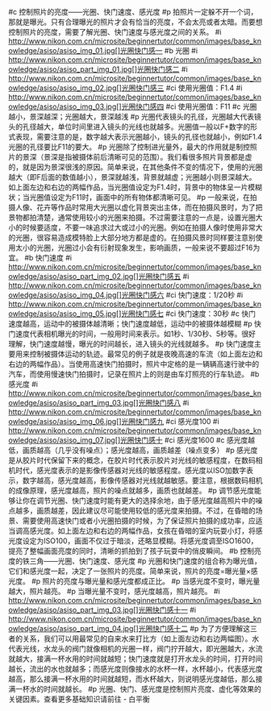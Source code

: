 #c 控制照片的亮度——光圈、快门速度、感光度
#p 拍照片一定躲不开一个词，那就是曝光。只有合理曝光的照片才会有恰当的亮度，不会太亮或者太暗。而要想控制照片的亮度，需要了解光圈、快门速度与感光度之间的关系。
#i http://www.nikon.com.cn/microsite/beginnertutor/common/images/base_knowledge/asiso/asiso_img_01.jpg[]光圈快门感一
#b 光圈
#i http://www.nikon.com.cn/microsite/beginnertutor/common/images/base_knowledge/asiso/asiso_part_img_01.jpg[]光圈快门感二
#i http://www.nikon.com.cn/microsite/beginnertutor/common/images/base_knowledge/asiso/asiso_img_02.jpg[]光圈快门感三
#ci 使用光圈值：F1.4 
#i http://www.nikon.com.cn/microsite/beginnertutor/common/images/base_knowledge/asiso/asiso_img_03.jpg[]光圈快门感四
#ci 使用光圈值：F11
#c 光圈越小，景深越深；光圈越大，景深越浅
#p 光圈代表镜头的孔径，光圈越大代表镜头的孔径越大，单位时间里进入镜头的光线也就越多。光圈值一般以F+数字的形式表现，需要注意的是，数字越大表示光圈越小，镜头的孔径也就越小，例如F1.4光圈的孔径要比F11的要大。
#p 光圈除了控制进光量外，最大的作用就是制控照片的景深（景深是指被摄体前后清晰可见的范围）。我们看很多照片背景都是虚的，就是因为景深很浅的原因。简单来说，在其他条件不变的情况下，使用的光圈越大（即F后面的数值越小），景深就越浅，背景就越虚；光圈越小则景深越大。如上面左边和右边的两幅作品，当光圈值设定为F1.4时，背景中的物体呈一片模糊状；当光圈值设定为F11时，画面中的所有物体都清晰可见。
#p 一般来说，在拍摄人像、花卉等作品时常用大光圈以虚化背景突出主体，而在拍摄风景时，为了把景物都拍清楚，通常使用较小的光圈来拍摄。不过需要注意的一点是，设置光圈大小的时候要适度，不要一味追求过大或过小的光圈。例如在拍摄人像时使用非常大的光圈，很容易造成模特脸上大部分地方都是虚的。在拍摄风景时同样要注意别使用太小的光圈，光圈过小会有衍射现象发生，影响画质，一般来说不要超过F16为宜。
#b 快门速度
#i http://www.nikon.com.cn/microsite/beginnertutor/common/images/base_knowledge/asiso/asiso_part_img_02.jpg[]光圈快门感五
#i http://www.nikon.com.cn/microsite/beginnertutor/common/images/base_knowledge/asiso/asiso_img_04.jpg[]光圈快门感六
#ci 快门速度：1/20秒
#i http://www.nikon.com.cn/microsite/beginnertutor/common/images/base_knowledge/asiso/asiso_img_05.jpg[]光圈快门感七
#ci 快门速度：30秒
#c 快门速度越高，运动中的被摄体越清晰；快门速度越低，运动中的被摄体越模糊
#p 快门速度代表相机曝光的时间，一般用时间来表示。如1秒、1/30秒、5秒等。很好理解，快门速度越慢，曝光的时间越长，进入镜头的光线就越多。
#p 快门速度主要用来控制被摄体运动的轨迹。最常见的例子就是夜晚高速的车流（如上面左边和右边的两幅作品）。当使用高速快门拍摄时，照片中定格的是一辆辆高速行驶中的汽车，而使用慢速快门拍摄时，记录在照片上的则是由车灯照亮的行车轨迹。
#b 感光度
#i http://www.nikon.com.cn/microsite/beginnertutor/common/images/base_knowledge/asiso/asiso_part_img_03.jpg[]光圈快门感八
#i http://www.nikon.com.cn/microsite/beginnertutor/common/images/base_knowledge/asiso/asiso_img_06.jpg[]光圈快门感九
#ci 感光度100
#i http://www.nikon.com.cn/microsite/beginnertutor/common/images/base_knowledge/asiso/asiso_img_07.jpg[]光圈快门感十
#ci 感光度1600
#c 感光度越低，画质越高（几乎没有噪点）；感光度越高，画质越差（噪点变多）
#p 感光度是从胶片时代保留下来的概念，在胶片时代表示胶片对光线的敏感程度，在数码相机时代，感光度表示的是影像传感器对光线的敏感程度。感光度以ISO加数字表示，数字越高，感光度越高，影像传感器对光线就越敏感。要注意，根据数码相机的成像原理，感光度越高，照片的噪点就越多，画质也就越差。
#p 调节感光度能够让你在调节光圈、快门速度时能有更大的选择余地，由于感光度越高照片中的噪点越多，画质越差，因此建议尽可能使用较低的感光度来拍摄。不过，在昏暗的场景、需要使用高速快门或者小光圈拍摄的时候，为了保证照片拍摄的成功率，应适当调高感光度。如上面左边和右边的两幅作品，女孩在昏暗的室内玩耍小灯，将感光度设定为ISO100，画面不仅过于暗淡，还略显模糊。将感光度调至ISO1600，提亮了整幅画面亮度的同时，清晰的抓拍到了孩子玩耍中的俏皮瞬间。
#b 控制亮度的铁三角——光圈、快门速度、感光度
#p 光圈和快门速度的组合称为曝光值，它们和感光度一起，决定了一张照片的亮度。简单来说，照片的亮度=曝光量×感光度。
#p 照片的亮度与曝光量和感光度都成正比。
#p 当感光度不变时，曝光量越大，照片越亮。
#p 当曝光量不变时，感光度越高，照片越亮。
#i http://www.nikon.com.cn/microsite/beginnertutor/common/images/base_knowledge/asiso/asiso_part_img_03.jpg[]光圈快门感十一
#i http://www.nikon.com.cn/microsite/beginnertutor/common/images/base_knowledge/asiso/asiso_part_img_04.jpg[]光圈快门感十二
#p 为了方便理解这三者的关系，我们可以用最常见的自来水来打比方（如上面左边和右边两幅图）。水代表光线，水龙头的阀门就像相机的光圈一样，阀门拧开越大，即光圈越大，水流就越大，接满一杯水用的时间就越短；快门速度就是打开水龙头的时间，打开时间越长，流出的水也就越多；而感光度则像接水的水杯一样，水杯越小，代表感光度越高，那么接满一杯水用的时间就越短，而水杯越大，则说明感光度越低，那么接满一杯水的时间就越长。
#p 光圈、快门、感光度是控制照片亮度、虚化等效果的关键因素。查看更多基础知识请前往 - 白平衡


